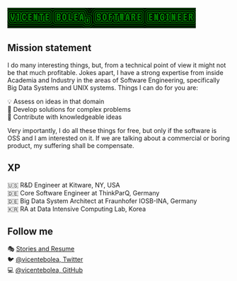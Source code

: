 ![](https://raw.githubusercontent.com/vicentebolea/vicentebolea/master/vicentebanner.png)

## Mission statement

I do many interesting things, but, from a technical point of view it might not be that much profitable. Jokes apart, I have a strong expertise from inside Academia and Industry in the areas of Software Engineering, specifically Big Data Systems and UNIX systems. Things I can do for you are:

💡 Assess on ideas in that domain  
🤔 Develop solutions for complex problems  
🙏 Contribute with knowledgeable ideas  

Very importantly, I do all these things for free, but only if the software is OSS and I am interested on it. If we are talking about a commercial or boring product, my suffering shall be compensate.

## XP

🇺🇸 R&D Engineer at Kitware, NY, USA  
🇩🇪 Core Software Engineer at ThinkParQ, Germany  
🇩🇪 Big Data System Architect at Fraunhofer IOSB-INA, Germany  
🇰🇷 RA at Data Intensive Computing Lab, Korea  

## Follow me

🎭 [Stories and Resume](http://vicentebolea.com)   
🐦 [@vicentebolea, Twitter](https://twitter.com/vicentebolea)   
💻 [@vicentebolea, GitHub](https://github.com/vicentebolea)
